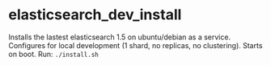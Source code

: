 # elasticsearch_dev_install
Installs the lastest elasticsearch 1.5 on ubuntu/debian as a service. Configures for local development (1 shard, no replicas, no clustering). Starts on boot.
Run: `./install.sh`
